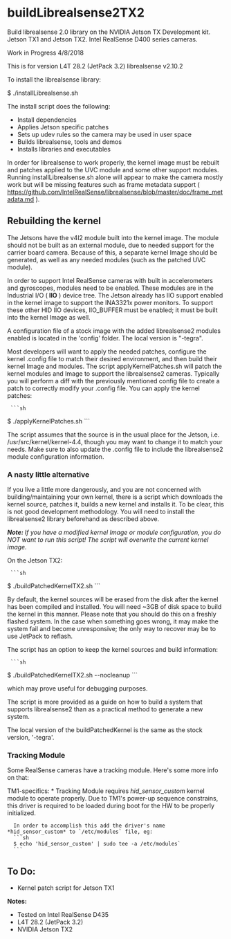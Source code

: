 # buildLibrealsense2TX2
Build librealsense 2.0 library on the NVIDIA Jetson TX Development kit. Jetson TX1 and Jetson TX2. Intel RealSense D400 series cameras.

Work in Progress 4/8/2018

This is for version L4T 28.2 (JetPack 3.2)
librealsense v2.10.2

To install the librealsense library:

$ ./installLibrealsense.sh

The install script does the following:

<ul>
<li>Install dependencies</li>
<li>Applies Jetson specific patches</li>
<li>Sets up udev rules so the camera may be used in user space</li>
<li>Builds librealsense, tools and demos</li>
<li>Installs libraries and executables</li>
</ul>


In order for librealsense to work properly, the kernel image must be rebuilt and patches applied to the UVC module and some other support modules. Running installLibrealsense.sh alone will appear to make the camera mostly work but will be missing features such as frame metadata support ( https://github.com/IntelRealSense/librealsense/blob/master/doc/frame_metadata.md ).

<h2>Rebuilding the kernel</h2>
The Jetsons have the v4l2 module built into the kernel image. The module should not be built as an external module, due to needed support for the carrier board camera. Because of this, a separate kernel Image should be generated, as well as any needed modules (such as the patched UVC module).

In order to support Intel RealSense cameras with built in accelerometers and gyroscopes, modules need to be enabled. These modules are in the Industrial I/O (<strong> IIO</strong> ) device tree. The Jetson already has IIO support enabled in the kernel image to support the INA3321x power monitors. To support these other HID IIO devices, IIO_BUFFER must be enabled; it must be built into the kernel Image as well.

A configuration file of a stock image with the added librealsense2 modules enabled is located in the 'config' folder. The local version is "-tegra".

Most developers will want to apply the needed patches, configure the kernel .config file to match their desired environment, and then build their kernel Image and modules. The script applyKernelPatches.sh will patch the kernel modules and Image to support the librealsense2 cameras. Typically you will perform a diff with the previously mentioned config file to create a patch to correctly modify your .config file. You can apply the kernel patches:

     ```sh
$ ./applyKernelPatches.sh
     ```

The script assumes that the source is in the usual place for the Jetson, i.e. /usr/src/kernel/kernel-4.4, though you may want to change it to match your needs. Make sure to also update the .config file to include the librealsense2 module configuration information.

<h3>A nasty little alternative</h3>

If you live a little more dangerously, and you are not concerned with building/maintaining your own kernel, there is a script which downloads the kernel source, patches it, builds a new kernel and installs it. To be clear, this is not good development methodology. You will need to install the librealsense2 library beforehand as described above.

<em><strong>Note: </strong>If you have a modified kernel Image or module configuration, you do *NOT* want to run this script! The script will overwrite the current kernel image.</em>

On the Jetson TX2:

     ```sh
$ ./buildPatchedKernelTX2.sh
     ```

By default, the kernel sources will be erased from the disk after the kernel has been compiled and installed. You will need ~3GB of disk space to build the kernel in this manner. Please note that you should do this on a freshly flashed system. In the case when something goes wrong, it may make the system fail and become unresponsive; the only way to recover may be to use JetPack to reflash.

The script has an option to keep the kernel sources and build information:

     ```sh
$ ./buildPatchedKernelTX2.sh --nocleanup
     ```

which may prove useful for debugging purposes.

The script is more provided as a guide on how to build a system that supports librealsense2 than as a practical method to generate a new system.

The local version of the buildPatchedKernel is the same as the stock version, '-tegra'. 

<h3>Tracking Module</h3>
Some RealSense cameras have a tracking module. Here's some more info on that:

TM1-specifics:
    * Tracking Module requires *hid_sensor_custom* kernel module to operate properly.
      Due to TM1's power-up sequence constrains, this driver is required to be loaded during boot for the HW to be properly initialized.

      In order to accomplish this add the driver's name *hid_sensor_custom* to `/etc/modules` file, eg:
      ```sh
      $ echo 'hid_sensor_custom' | sudo tee -a /etc/modules`
      ```


<h2>To Do:</h2>

<ul>
<li>Kernel patch script for Jetson TX1</li>
</ul>


<b>Notes:</b>
<ul>
<li>Tested on Intel RealSense D435</li>
<li>L4T 28.2 (JetPack 3.2)
<li>NVIDIA Jetson TX2</li>
</ul>

